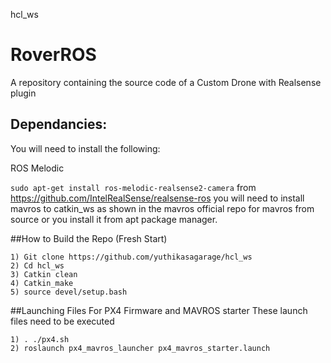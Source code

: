 hcl_ws

# RoverROS

A repository containing the source code of a Custom Drone with Realsense plugin

## Dependancies:

You will need to install the following:

  ROS Melodic
   
  `sudo apt-get install ros-melodic-realsense2-camera`  from https://github.com/IntelRealSense/realsense-ros
   you will need to install mavros to catkin_ws as shown in the mavros official repo for mavros from source
   or you install it from apt package manager.
    
##How to Build the Repo (Fresh Start)

    1) Git clone https://github.com/yuthikasagarage/hcl_ws
    2) Cd hcl_ws
    3) Catkin clean
    4) Catkin_make
    5) source devel/setup.bash
    
##Launching Files For PX4 Firmware and MAVROS starter
These launch files need to be executed 

    1) . ./px4.sh
    2) roslaunch px4_mavros_launcher px4_mavros_starter.launch
   
